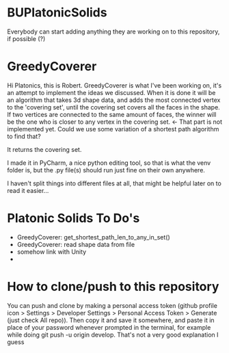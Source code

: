 # BUPlatonicSolids
Everybody can start adding anything they are working on to this repository, if possible (?)

# GreedyCoverer
Hi Platonics, this is Robert. GreedyCoverer is what I've been working on, it's an attempt to implement the ideas we discussed. When it is done it will be an algorithm that takes 3d shape data, and adds the most connected vertex to the 'covering set', until the covering set covers all the faces in the shape. If two vertices are connected to the same amount of faces, the winner will be the one who is closer to any vertex in the covering set. <- That part is not implemented yet. Could we use some variation of a shortest path algorithm to find that?

It returns the covering set.

I made it in PyCharm, a nice python editing tool, so that is what the venv folder is, but the .py file(s) should run just fine on their own anywhere.

I haven't split things into different files at all, that might be helpful later on to read it easier...

# Platonic Solids To Do's
- GreedyCoverer: get_shortest_path_len_to_any_in_set()
- GreedyCoverer: read shape data from file
- somehow link with Unity
- 

# How to clone/push to this repository
You can push and clone by making a personal access token (github profile icon > Settings > Developer Settings > Personal Access Token > Generate (just check All repo)). Then copy it and save it somewhere, and paste it in place of your password whenever prompted in the terminal, for example while doing git push -u origin develop. That's not a very good explanation I guess

